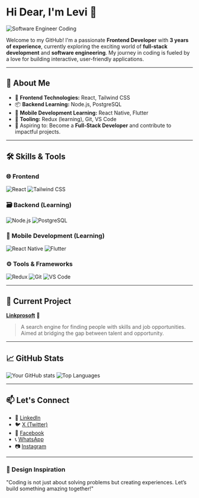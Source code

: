 # Hi Dear, I'm Levi 👋

![Software Engineer Coding](https://media.giphy.com/media/qgQUggAC3Pfv687qPC/giphy.gif)

Welcome to my GitHub! I'm a passionate **Frontend Developer** with **3 years of experience**, currently exploring the exciting world of **full-stack development** and **software engineering**. My journey in coding is fueled by a love for building interactive, user-friendly applications.

---

## 🚀 About Me

- 🌟 **Frontend Technologies:** React, Tailwind CSS
- 📦 **Backend Learning:** Node.js, PostgreSQL
- 📱 **Mobile Development Learning:** React Native, Flutter
- 🔧 **Tooling:** Redux (learning), Git, VS Code
- 🎯 Aspiring to: Become a **Full-Stack Developer** and contribute to impactful projects.

---

## 🛠️ Skills & Tools

### 🌐 Frontend
![React](https://img.shields.io/badge/-React-61DAFB?style=flat-square&logo=react&logoColor=white)
![Tailwind CSS](https://img.shields.io/badge/-Tailwind%20CSS-38B2AC?style=flat-square&logo=tailwind-css&logoColor=white)

### 🗃️ Backend (Learning)
![Node.js](https://img.shields.io/badge/-Node.js-339933?style=flat-square&logo=node.js&logoColor=white)
![PostgreSQL](https://img.shields.io/badge/-PostgreSQL-336791?style=flat-square&logo=postgresql&logoColor=white)

### 📱 Mobile Development (Learning)
![React Native](https://img.shields.io/badge/-React%20Native-61DAFB?style=flat-square&logo=react&logoColor=white)
![Flutter](https://img.shields.io/badge/-Flutter-02569B?style=flat-square&logo=flutter&logoColor=white)

### ⚙️ Tools & Frameworks
![Redux](https://img.shields.io/badge/-Redux-764ABC?style=flat-square&logo=redux&logoColor=white)
![Git](https://img.shields.io/badge/-Git-F05032?style=flat-square&logo=git&logoColor=white)
![VS Code](https://img.shields.io/badge/-VS%20Code-007ACC?style=flat-square&logo=visual-studio-code&logoColor=white)

---

## 💼 Current Project
**[Linkprosoft](https://github.com/your-repo)** 🌟
> A search engine for finding people with skills and job opportunities. Aimed at bridging the gap between talent and opportunity.

---

## 📈 GitHub Stats
![Your GitHub stats](https://github-readme-stats.vercel.app/api?username=levi-ikechukwu&show_icons=true&theme=radical)
![Top Languages](https://github-readme-stats.vercel.app/api/top-langs/?username=levi-ikechukwu&layout=compact&theme=radical)



---

## 📫 Let's Connect
- 💼 [LinkedIn](https://www.linkedin.com/in/levi-ikechukwu-933a3125b?utm_source=share&utm_campaign=share_via&utm_content=profile&utm_medium=android_app)
- 🐦 [X (Twitter)](https://x.com/LeviDev_?t=B4y_oPMdOAvrOxJ0_AINRA&s=09)
- 📘 [Facebook](https://www.facebook.com/profile.php?id=100093596126423)
- 📞 [WhatsApp](https://wa.me/message/J6O6XEA6YMR4K1)
- 📷 [Instagram](https://www.instagram.com/levidev_/profilecard/?igsh=MXFvZWF2NjMwYnAwYQ==)

---

### 🎨 Design Inspiration
"Coding is not just about solving problems but creating experiences. Let’s build something amazing together!"

